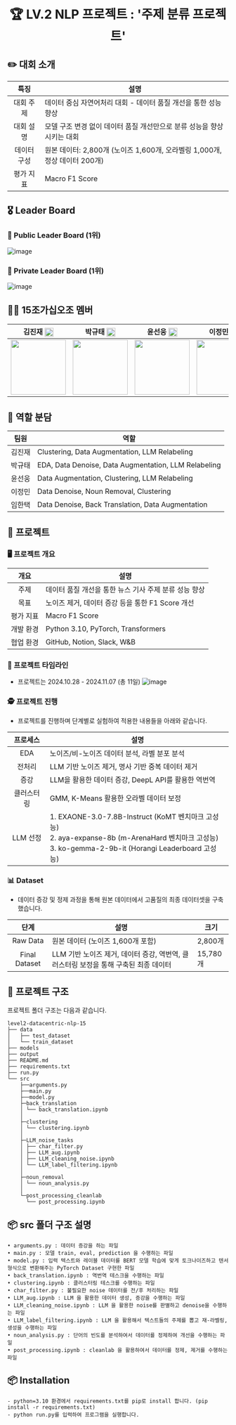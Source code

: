 <div align='center'>

  # 🏆 LV.2 NLP 프로젝트 : '주제 분류 프로젝트'

</div>

## ✏️ 대회 소개
<div align='center'>

| 특징     | 설명 |
|:------:| --- |
| 대회 주제 | 데이터 중심 자연어처리 대회 - 데이터 품질 개선을 통한 성능 향상 |
| 대회 설명 | 모델 구조 변경 없이 데이터 품질 개선만으로 분류 성능을 향상시키는 대회 |
| 데이터 구성 | 원본 데이터: 2,800개 (노이즈 1,600개, 오라벨링 1,000개, 정상 데이터 200개) |
| 평가 지표 | Macro F1 Score |

</div>

## 🎖️ Leader Board
### 🥇 Public Leader Board (1위)
![image](https://github.com/user-attachments/assets/77b4b9df-6a6e-4cbc-a2c4-2acc1fdcb78b)


### 🥇 Private Leader Board (1위)
![image](https://github.com/user-attachments/assets/fa5d5d30-8ed0-4755-bc41-6ad0b72d751c)


## 👨‍💻 15조가십오조 멤버
<div align='center'>
  
|김진재 [<img src="https://img1.daumcdn.net/thumb/R800x0/?scode=mtistory2&fname=https%3A%2F%2Fblog.kakaocdn.net%2Fdn%2FCd4TO%2FbtrUN1rc7Qa%2F3YbSSdRdD020FpAb9R88h0%2Fimg.png" width="20" style="vertical-align:middle;">](https://github.com/jin-jae)| 박규태 [<img src="https://img1.daumcdn.net/thumb/R800x0/?scode=mtistory2&fname=https%3A%2F%2Fblog.kakaocdn.net%2Fdn%2FCd4TO%2FbtrUN1rc7Qa%2F3YbSSdRdD020FpAb9R88h0%2Fimg.png" width="20" style="vertical-align:middle;">](https://github.com/doraemon500)|윤선웅 [<img src="https://img1.daumcdn.net/thumb/R800x0/?scode=mtistory2&fname=https%3A%2F%2Fblog.kakaocdn.net%2Fdn%2FCd4TO%2FbtrUN1rc7Qa%2F3YbSSdRdD020FpAb9R88h0%2Fimg.png" width="20" style="vertical-align:middle;">](https://github.com/ssunbear)|이정민 [<img src="https://img1.daumcdn.net/thumb/R800x0/?scode=mtistory2&fname=https%3A%2F%2Fblog.kakaocdn.net%2Fdn%2FCd4TO%2FbtrUN1rc7Qa%2F3YbSSdRdD020FpAb9R88h0%2Fimg.png" width="20" style="vertical-align:middle;">](https://github.com/simigami)|임한택 [<img src="https://img1.daumcdn.net/thumb/R800x0/?scode=mtistory2&fname=https%3A%2F%2Fblog.kakaocdn.net%2Fdn%2FCd4TO%2FbtrUN1rc7Qa%2F3YbSSdRdD020FpAb9R88h0%2Fimg.png" width="20" style="vertical-align:middle;">](https://github.com/LHANTAEK)|
|:-:|:-:|:-:|:-:|:-:|
|<img src='https://avatars.githubusercontent.com/u/97018331' height=125 width=125></img>|<img src='https://avatars.githubusercontent.com/u/64678476' height=125 width=125></img>|<img src='https://avatars.githubusercontent.com/u/117508164' height=125 width=125></img>|<img src='https://avatars.githubusercontent.com/u/46891822' height=125 width=125></img>|<img src='https://avatars.githubusercontent.com/u/143519383' height=125 width=125></img>|

</div>

  
## 👼 역할 분담
<div align='center'>

|팀원   | 역할 |
|------| --- |
| 김진재 |Clustering​, Data Augmentation​, LLM Relabeling  |
| 박규태 |EDA​, Data Denoise​, Data Augmentation​, LLM Relabeling​  |
| 윤선웅 |Data Augmentation​, Clustering​, LLM Relabeling |
| 이정민 |Data Denoise​, Noun Removal​, Clustering​  |
| 임한택 |Data Denoise​, Back Translation​, Data Augmentation  |
</div>


## 🏃 프로젝트
### 🖥️ 프로젝트 개요
<div align='center'>

|개요| 설명                                 |
|:------:|------------------------------------|
| 주제 | 데이터 품질 개선을 통한 뉴스 기사 주제 분류 성능 향상 |
| 목표 | 노이즈 제거, 데이터 증강 등을 통한 F1 Score 개선 |
| 평가 지표 | Macro F1 Score                     |
| 개발 환경 | Python 3.10, PyTorch, Transformers |
| 협업 환경 | GitHub, Notion, Slack, W&B         |
</div>

### 📅 프로젝트 타임라인
- 프로젝트는 2024.10.28 - 2024.11.07 (총 11일)
![image](https://github.com/user-attachments/assets/4e017529-dbc7-4cd3-80ca-b8ca23c2296d)

<div align='center'>
</div>

### 🕵️ 프로젝트 진행
- 프로젝트를 진행하며 단계별로 실험하여 적용한 내용들을 아래와 같습니다.
<div align='center'>

|  프로세스   | 설명 |
|:-------:| --- |
| EDA     | 노이즈/비-노이즈 데이터 분석, 라벨 분포 분석 |
| 전처리   | LLM 기반 노이즈 제거, 명사 기반 중복 데이터 제거 |
| 증강     | LLM을 활용한 데이터 증강, DeepL API를 활용한 역번역 |
| 클러스터링 | GMM, K-Means 활용한 오라벨 데이터 보정 |
| LLM 선정  | 1. EXAONE-3.0-7.8B-Instruct (KoMT 벤치마크 고성능)<br>2. aya-expanse-8b (m-ArenaHard 벤치마크 고성능)<br>3. ko-gemma-2-9b-it (Horangi Leaderboard 고성능) |

</div>

### 📊 Dataset
- 데이터 증강 및 정제 과정을 통해 원본 데이터에서 고품질의 최종 데이터셋을 구축했습니다.
<div align='center'>

|단계| 설명 |크기|
|:-------------------:| --- |---|
| Raw Data | 원본 데이터 (노이즈 1,600개 포함) | 2,800개 |
| Final Dataset | LLM 기반 노이즈 제거, 데이터 증강, 역번역, 클러스터링 보정을 통해 구축된 최종 데이터 | 15,780개 |
</div>


## 📁 프로젝트 구조
프로젝트 폴더 구조는 다음과 같습니다.
```
level2-datacentric-nlp-15
├── data
│   ├── test_dataset
│   └── train_dataset
├── models
├── output
├── README.md
├── requirements.txt
├── run.py
└── src
    ├──arguments.py
    ├──main.py
    ├──model.py
    ├─back_translation
    │ └── back_translation.ipynb
    │
    ├─clustering
    │ └── clustering.ipynb
    │
    ├─LLM_noise_tasks
    │ ├── char_filter.py
    │ ├── LLM_aug.ipynb
    │ ├── LLM_cleaning_noise.ipynb
    │ └── LLM_label_filtering.ipynb
    │
    ├─noun_removal
    │ └── noun_analysis.py
    │
    └─post_processing_cleanlab
      └── post_processing.ipynb
```


## 📦 src 폴더 구조 설명
```
• arguments.py : 데이터 증강을 하는 파일
• main.py : 모델 train, eval, prediction 을 수행하는 파일
• model.py : 입력 텍스트와 레이블 데이터를 BERT 모델 학습에 맞게 토크나이즈하고 텐서 형식으로 변환해주는 PyTorch Dataset 구현한 파일
• back_translation.ipynb : 역번역 테스크을 수행하는 파일 
• clustering.ipynb : 클러스터링 테스크를 수행하는 파일
• char_filter.py : 불필요한 noise 데이터를 전/후 처리하는 파일
• LLM_aug.ipynb : LLM 을 활용한 데이터 생성, 증강을 수행하는 파일
• LLM_cleaning_noise.ipynb : LLM 을 활용한 noise를 판별하고 denoise을 수행하는 파일
• LLM_label_filtering.ipynb : LLM 을 활용해서 텍스트들의 주제를 뽑고 재-라벨링, 생성을 수행하는 파일
• noun_analysis.py : 단어의 빈도를 분석하여서 데이터를 정제하여 개선을 수행하는 파일
• post_processing.ipynb : cleanlab 을 활용하여서 데이터를 정제, 제거를 수행하는 파일
```


## 📦 Installation
```
- python=3.10 환경에서 requirements.txt를 pip로 install 합니다. (pip install -r requirements.txt)
- python run.py를 입력하여 프로그램을 실행합니다.
```
